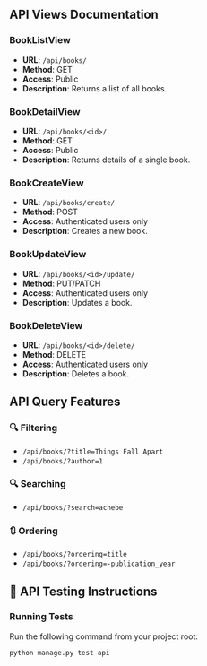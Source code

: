 ## API Views Documentation

### BookListView
- **URL**: `/api/books/`
- **Method**: GET
- **Access**: Public
- **Description**: Returns a list of all books.

### BookDetailView
- **URL**: `/api/books/<id>/`
- **Method**: GET
- **Access**: Public
- **Description**: Returns details of a single book.

### BookCreateView
- **URL**: `/api/books/create/`
- **Method**: POST
- **Access**: Authenticated users only
- **Description**: Creates a new book.

### BookUpdateView
- **URL**: `/api/books/<id>/update/`
- **Method**: PUT/PATCH
- **Access**: Authenticated users only
- **Description**: Updates a book.

### BookDeleteView
- **URL**: `/api/books/<id>/delete/`
- **Method**: DELETE
- **Access**: Authenticated users only
- **Description**: Deletes a book.

## API Query Features

### 🔍 Filtering
- `/api/books/?title=Things Fall Apart`
- `/api/books/?author=1`

### 🔍 Searching
- `/api/books/?search=achebe`

### 🔃 Ordering
- `/api/books/?ordering=title`
- `/api/books/?ordering=-publication_year`

## 🧪 API Testing Instructions

### Running Tests
Run the following command from your project root:

```bash
python manage.py test api